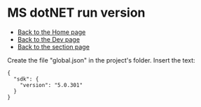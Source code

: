 # MS dotNET run version

- [Back to the Home page](../../README.md)
- [Back to the Dev page](../README.md)
- [Back to the section page](README.md)

Create the file "global.json" in the project's folder.
Insert the text:
```
{
  "sdk": {
    "version": "5.0.301"
  }
}
```
